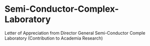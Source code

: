 # Semi-Conductor-Complex-Laboratory
Letter of Appreciation from Director General Semi-Conductor Comple Laboratory (Contribution to Academia Research)
